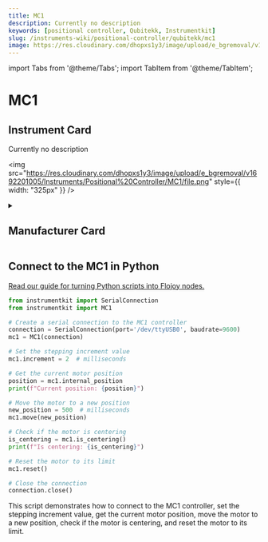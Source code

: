 ```yaml
---
title: MC1
description: Currently no description
keywords: [positional controller, Qubitekk, Instrumentkit]
slug: /instruments-wiki/positional-controller/qubitekk/mc1
image: https://res.cloudinary.com/dhopxs1y3/image/upload/e_bgremoval/v1692201005/Instruments/Positional%20Controller/MC1/file.png
---
```


import Tabs from '@theme/Tabs';
import TabItem from '@theme/TabItem';

# MC1

## Instrument Card

<div className="flex">

<div>

Currently no description

</div>

<img src="https://res.cloudinary.com/dhopxs1y3/image/upload/e_bgremoval/v1692201005/Instruments/Positional%20Controller/MC1/file.png" style={{ width: "325px" }} />

</div>

<details>
<summary><h2>Manufacturer Card</h2></summary>

<img src="https://res.cloudinary.com/dhopxs1y3/image/upload/e_bgremoval/v1692125997/Instruments/Vendor%20Logos/Qubitekk.png" style={{ width: "100%", objectFit: "cover" }} />

Qubitekk provides reliable products for generating, preparing, distributing, detecting, correlating and storing photonic qubits. The hardware that is needed to strengthen American leadership in quantum computing, communications, and sensing solutions is being developed and manufactured in San Diego County, CA. <a href="https://qubitekk.com/">Website</a>.

<ul>
  <li>Headquarters: Vista, California, United States</li>
  <li>Yearly Revenue (millions, USD): 5.0</li>
</ul>
</details>

## Connect to the MC1 in Python

[Read our guide for turning Python scripts into Flojoy nodes.](https://docs.flojoy.ai/custom-nodes/creating-custom-node/)


<Tabs>
<TabItem value="Instrumentkit" label="Instrumentkit">


```python
from instrumentkit import SerialConnection
from instrumentkit import MC1

# Create a serial connection to the MC1 controller
connection = SerialConnection(port='/dev/ttyUSB0', baudrate=9600)
mc1 = MC1(connection)

# Set the stepping increment value
mc1.increment = 2  # milliseconds

# Get the current motor position
position = mc1.internal_position
print(f"Current position: {position}")

# Move the motor to a new position
new_position = 500  # milliseconds
mc1.move(new_position)

# Check if the motor is centering
is_centering = mc1.is_centering()
print(f"Is centering: {is_centering}")

# Reset the motor to its limit
mc1.reset()

# Close the connection
connection.close()
```

This script demonstrates how to connect to the MC1 controller, set the stepping increment value, get the current motor position, move the motor to a new position, check if the motor is centering, and reset the motor to its limit.

</TabItem>
</Tabs>